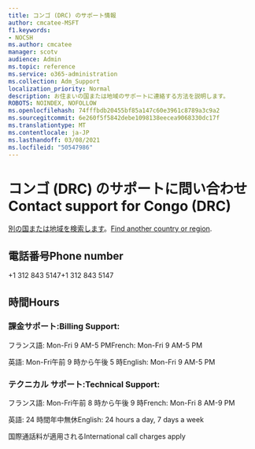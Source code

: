 ```yaml
---
title: コンゴ (DRC) のサポート情報
author: cmcatee-MSFT
f1.keywords:
- NOCSH
ms.author: cmcatee
manager: scotv
audience: Admin
ms.topic: reference
ms.service: o365-administration
ms.collection: Adm_Support
localization_priority: Normal
description: お住まいの国または地域のサポートに連絡する方法を説明します。
ROBOTS: NOINDEX, NOFOLLOW
ms.openlocfilehash: 74fffbdb20455bf85a147c60e3961c8789a3c9a2
ms.sourcegitcommit: 6e260f5f5842debe1098138eecea9068330dc17f
ms.translationtype: MT
ms.contentlocale: ja-JP
ms.lasthandoff: 03/08/2021
ms.locfileid: "50547986"
---
```

# <a name="contact-support-for-congo-drc"></a><span data-ttu-id="63f52-103">コンゴ (DRC) のサポートに問い合わせ</span><span class="sxs-lookup"><span data-stu-id="63f52-103">Contact support for Congo (DRC)</span></span>

<span data-ttu-id="63f52-104">[別の国または地域を検索します](../contact-support-for-business-products.md)。</span><span class="sxs-lookup"><span data-stu-id="63f52-104">[Find another country or region](../contact-support-for-business-products.md).</span></span>

## <a name="phone-number"></a><span data-ttu-id="63f52-105">電話番号</span><span class="sxs-lookup"><span data-stu-id="63f52-105">Phone number</span></span>
<span data-ttu-id="63f52-106">+1 312 843 5147</span><span class="sxs-lookup"><span data-stu-id="63f52-106">+1 312 843 5147</span></span>

## <a name="hours"></a><span data-ttu-id="63f52-107">時間</span><span class="sxs-lookup"><span data-stu-id="63f52-107">Hours</span></span>
### <a name="billing-support"></a><span data-ttu-id="63f52-108">課金サポート:</span><span class="sxs-lookup"><span data-stu-id="63f52-108">Billing Support:</span></span>

<span data-ttu-id="63f52-109">フランス語: Mon-Fri 9 AM-5 PM</span><span class="sxs-lookup"><span data-stu-id="63f52-109">French: Mon-Fri 9 AM-5 PM</span></span>

<span data-ttu-id="63f52-110">英語: Mon-Fri午前 9 時から午後 5 時</span><span class="sxs-lookup"><span data-stu-id="63f52-110">English: Mon-Fri 9 AM-5 PM</span></span>

### <a name="technical-support"></a><span data-ttu-id="63f52-111">テクニカル サポート:</span><span class="sxs-lookup"><span data-stu-id="63f52-111">Technical Support:</span></span>

<span data-ttu-id="63f52-112">フランス語: Mon-Fri午前 8 時から午後 9 時</span><span class="sxs-lookup"><span data-stu-id="63f52-112">French: Mon-Fri 8 AM-9 PM</span></span>

<span data-ttu-id="63f52-113">英語: 24 時間年中無休</span><span class="sxs-lookup"><span data-stu-id="63f52-113">English: 24 hours a day, 7 days a week</span></span>

<span data-ttu-id="63f52-114">国際通話料が適用される</span><span class="sxs-lookup"><span data-stu-id="63f52-114">International call charges apply</span></span>
